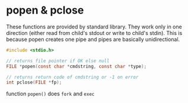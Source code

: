 # popen & pclose

These functions are provided by standard library. They work only in one direction (either read from child's stdout or write to child's stdin). This is because popen creates one pipe and pipes are basically unidirectional.

```c
#include <stdio.h>

// returns file pointer if OK else null
FILE *popen(const char *cmdstring, const char *type);

// returns return code of cmdstring or -1 on error
int pclose(FILE *fp);
```

function `popen()` does `fork` and `exec`